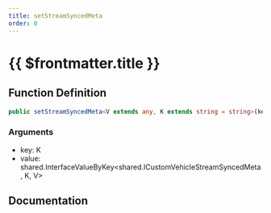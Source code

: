 ```yaml
---
title: setStreamSyncedMeta
order: 0
---
```


# {{ $frontmatter.title }}

## Function Definition

```ts
public setStreamSyncedMeta<V extends any, K extends string = string>(key: K, value: shared.InterfaceValueByKey<shared.ICustomVehicleStreamSyncedMeta, K, V>): void;
```

### Arguments

* key: K
* value: shared.InterfaceValueByKey<shared.ICustomVehicleStreamSyncedMeta, K, V>

## Documentation

<!--@include: ./parts/setStreamSyncedMeta.md-->
